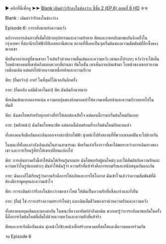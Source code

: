 ▶ คลิกที่นี่เพื่อดู ➤➤ [Blank เติมคำว่ารักลงในช่องว่าง ซีซั่น 2 (EP.6) ตอนที่ 6 HD](https://bestmovies21.site/th/tv/248276-2-6/) ✮✮

Blank : เติมคำว่ารักลงในช่องว่าง

Episode 6: การกลับมาแห่งความหวัง

หลังจากการเดินทางที่เต็มไปด้วยอุปสรรคและความท้าทาย พีทและอายกลับมาพบกันอีกครั้งในกรุงเทพฯ ที่สถานีรถไฟฟ้าบีทีเอสสถานีสยาม สถานที่ที่เคยเป็นจุดเริ่มต้นของความสัมพันธ์ที่ลึกซึ้งของพวกเขา

พีทยืนรออายอยู่ที่ชานชาลา ใจเต้นรัวด้วยความตื่นเต้นและความหวัง เขามองไปรอบๆ หวังว่าจะได้เห็นใบหน้าของคนที่เขาคิดถึงตลอดเวลาที่ผ่านมา ทันใดนั้น เขาเห็นอายเดินเข้ามา ใบหน้าของเธอสวยงามเหมือนเดิม แต่แฝงไปด้วยความเหนื่อยล้าและความกังวล

พีท: (ยิ้มกว้าง) อาย! ในที่สุดก็ได้เจอกันอีกครั้ง

อาย: (ยิ้มกลับ แต่มีน้ำตาในตา) พีท ฉันคิดถึงนายมาก

พีทเดินเข้ามากอดอายแน่น ความอบอุ่นของอ้อมกอดทำให้ความเหนื่อยล้าและความกังวลหายไปในทันที

พีท: ฉันขอโทษสำหรับทุกอย่างที่ทำให้เธอต้องเสียใจ แต่ตอนนี้เรามาเริ่มต้นใหม่กันเถอะ

อาย: (พยักหน้า) ฉันก็ขอโทษนะพีท แต่ตอนนี้ฉันพร้อมที่จะเริ่มต้นใหม่กับนายแล้ว

ทั้งสองคนจับมือกันและเดินออกจากสถานีรถไฟฟ้า มุ่งหน้าไปยังสถานที่ที่พวกเขาเคยฝันจะไปด้วยกัน

ในขณะที่ทั้งสองกำลังเดินเล่นในสวนสาธารณะ พีทเริ่มเล่าเรื่องราวที่เขาได้พบระหว่างการเดินทางของเขา และการเรียนรู้ที่ทำให้เขาเปลี่ยนแปลงไป

พีท: การเดินทางครั้งนี้ทำให้ฉันได้เรียนรู้มากมาย ฉันได้พบกับผู้คนใหม่ๆ และได้สัมผัสกับความรักและความหวังในรูปแบบต่างๆ มันทำให้ฉันรู้ว่า ความรักที่แท้จริงคือการยอมรับและสนับสนุนกันและกัน

อาย: ฉันเองก็ได้เรียนรู้ว่าความรักคือการให้อภัยและการให้โอกาส ฉันเข้าใจแล้วว่าความสัมพันธ์ที่ดีต้องมีการพูดคุยและความเข้าใจ

พีท: เราจะเติมคำว่ารักลงในช่องว่างของเราใหม่ ให้มันเป็นความรักที่แข็งแกร่งและยั่งยืน

อาย: (ยิ้ม) ใช่ เราจะสร้างความทรงจำใหม่ๆ และเติมเต็มชีวิตของเราด้วยความรักและความหวัง

ทั้งสองคนหยุดเดินและมองตากัน ในขณะที่ดวงอาทิตย์กำลังตกดิน พวกเขารู้ว่าการกลับมาพบกันในครั้งนี้คือการเริ่มต้นใหม่ที่เต็มไปด้วยความหวังและความรักที่แท้จริง

พีทและอายจับมือกันแน่น มุ่งหน้าไปข้างหน้าเพื่อสร้างอนาคตที่สดใสและมีความหมายร่วมกัน

จบ Episode 6
